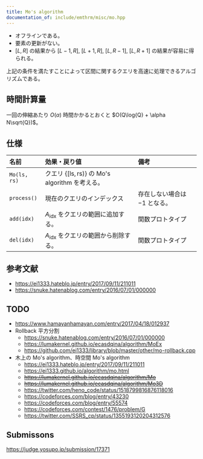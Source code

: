 ```yaml
---
title: Mo's algorithm
documentation_of: include/emthrm/misc/mo.hpp
---
```


- オフラインである。
- 要素の更新がない。
- $\lbrack L, R \rbrack$ の結果から $\lbrack L - 1, R \rbrack,\ \lbrack L + 1, R \rbrack,\ \lbrack L, R - 1 \rbrack,\ \lbrack L, R + 1 \rbrack$ の結果が容易に得られる。

上記の条件を満たすことによって区間に関するクエリを高速に処理できるアルゴリズムである。


## 時間計算量

一回の伸縮あたり $O(\alpha)$ 時間かかるとおくと $O(Q\log{Q} + \alpha N\sqrt{Q})$。


## 仕様

|名前|効果・戻り値|備考|
|:--|:--|:--|
|`Mo(ls, rs)`|クエリ $\lbrace \lbrack \mathrm{ls}, \mathrm{rs}) \rbrace$ の Mo's algorithm を考える。||
|`process()`|現在のクエリのインデックス|存在しない場合は $-1$ となる。|
|`add(idx)`|$A_{\mathrm{idx}}$ をクエリの範囲に追加する。|関数プロトタイプ|
|`del(idx)`|$A_{\mathrm{idx}}$ をクエリの範囲から削除する。|関数プロトタイプ|


## 参考文献

- https://ei1333.hateblo.jp/entry/2017/09/11/211011
- https://snuke.hatenablog.com/entry/2016/07/01/000000


## TODO

- https://www.hamayanhamayan.com/entry/2017/04/18/012937
- Rollback 平方分割
  - https://snuke.hatenablog.com/entry/2016/07/01/000000
  - https://lumakernel.github.io/ecasdqina/algorithm/MoEx
  - https://github.com/ei1333/library/blob/master/other/mo-rollback.cpp
- 木上の Mo's algorithm、時空間 Mo's algorithm
  - https://ei1333.hateblo.jp/entry/2017/09/11/211011
  - https://ei1333.github.io/algorithm/mo.html
  - ~~https://lumakernel.github.io/ecasdqina/algorithm/Mo~~
  - ~~https://lumakernel.github.io/ecasdqina/algorithm/Mo3D~~
  - https://twitter.com/heno_code/status/1518799816876118016
  - https://codeforces.com/blog/entry/43230
  - https://codeforces.com/blog/entry/55574
  - https://codeforces.com/contest/1476/problem/G
  - https://twitter.com/SSRS_cp/status/1355193120204312576


## Submissons

https://judge.yosupo.jp/submission/17371
